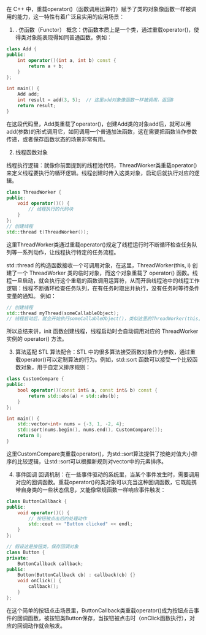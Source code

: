 在 C++ 中，重载operator()（函数调用运算符）赋予了类的对象像函数一样被调用的能力，这一特性有着广泛且实用的应用场景：

1. . 仿函数（Functor）
概念：仿函数本质上是一个类，通过重载operator()，使得类对象能表现得如同普通函数。例如：

```cpp
class Add {
public:
    int operator()(int a, int b) const {
        return a + b;
    }
};

int main() {
    Add add;
    int result = add(3, 5);  // 这里add对象像函数一样被调用，返回8
    return result;
}
```

在这段代码里，Add类重载了operator()，创建Add类的对象add后，就可以用add(参数)的形式调用它，如同调用一个普通加法函数，这在需要把函数当作参数传递，或者保存函数状态的场景非常有用。


2. 线程函数对象

线程执行逻辑：就像你前面提到的线程池代码，ThreadWorker类重载operator() 来定义线程要执行的循环逻辑。线程创建时传入这类对象，启动后就执行对应的逻辑。


```cpp
class ThreadWorker {
public:
    void operator()() {
        // 线程执行的代码块
    }
};
// 创建线程
std::thread t(ThreadWorker());
```


这里ThreadWorker类通过重载operator()规定了线程运行时不断循环检查任务队列等一系列动作，让线程执行特定的任务流程。

std::thread 的构造函数接收一个可调用对象，在这里，ThreadWorker(this, i) 创建了一个 ThreadWorker 类的临时对象，而这个对象重载了 operator() 函数。线程一旦启动，就会执行这个重载的函数调用运算符，从而开启线程池中的线程工作逻辑：线程不断循环检查任务队列，在有任务时取出并执行，没有任务时等待条件变量的通知。 例如：
```cpp
// 创建线程
std::thread myThread(someCallableObject);
// 线程启动后，就会开始执行someCallableObject()，类似这里的ThreadWorker(this, i) 会执行对应的operator()
```
所以总结来讲，init 函数创建线程，线程启动时会自动调用对应的 ThreadWorker 实例的 operator() 方法。


3.  算法适配
STL 算法配合：STL 中的很多算法接受函数对象作为参数，通过重载operator()可以定制算法的行为。例如，std::sort 函数可以接受一个比较函数对象，用于自定义排序规则：

```cpp
class CustomCompare {
public:
    bool operator()(const int& a, const int& b) const {
        return std::abs(a) < std::abs(b);
    }
};

int main() {
    std::vector<int> nums = {-3, 1, -2, 4};
    std::sort(nums.begin(), nums.end(), CustomCompare());
    return 0;
}
```
这里CustomCompare类重载operator()，为std::sort算法提供了按绝对值大小排序的比较逻辑，让std::sort可以根据新规则对vector中的元素排序。

4.  事件回调
回调机制：在一些事件驱动的系统里，当某个事件发生时，需要调用对应的回调函数。重载operator()的类对象可以充当这种回调函数，它既能携带自身类的一些状态信息，又能像常规函数一样响应事件触发：


```cpp
class ButtonCallback {
public:
    void operator()() {
        // 按钮被点击后的处理动作
        std::cout << "Button clicked" << endl;
    }
};

// 假设这是按钮类，保存回调对象
class Button {
private:
    ButtonCallback callback;
public:
    Button(ButtonCallback cb) : callback(cb) {}
    void onClick() {
        callback();
    }
};
```

在这个简单的按钮点击场景里，ButtonCallback类重载operator()成为按钮点击事件的回调函数，被按钮类Button保存，当按钮被点击时（onClick函数执行），对应的回调动作就会触发。




